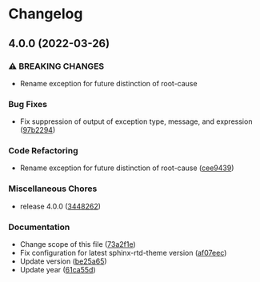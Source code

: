 # Changelog

## 4.0.0 (2022-03-26)


### ⚠ BREAKING CHANGES

* Rename exception for future distinction of root-cause

### Bug Fixes

* Fix suppression of output of exception type, message, and expression ([97b2294](https://www.github.com/bwiessneth/gumnut-assembler/commit/97b22948ff1c2e858b71e2ba4e334672fa9c4ca9))


### Code Refactoring

* Rename exception for future distinction of root-cause ([cee9439](https://www.github.com/bwiessneth/gumnut-assembler/commit/cee94395036b4b6f3e8ac4091d24005438249be0))


### Miscellaneous Chores

* release 4.0.0 ([3448262](https://www.github.com/bwiessneth/gumnut-assembler/commit/3448262db1d63785572730bdd5ad3c02e3fdc46c))


### Documentation

* Change scope of this file ([73a2f1e](https://www.github.com/bwiessneth/gumnut-assembler/commit/73a2f1effd85ee345ad3ca8f43a3a6610f10add1))
* Fix configuration for latest sphinx-rtd-theme version ([af07eec](https://www.github.com/bwiessneth/gumnut-assembler/commit/af07eecbbd5bc3b68dfa9252e5fa2ab3f274724a))
* Update version ([be25a65](https://www.github.com/bwiessneth/gumnut-assembler/commit/be25a65697393b671f8525e0b6adc039a3d5560c))
* Update year ([61ca55d](https://www.github.com/bwiessneth/gumnut-assembler/commit/61ca55df871e16926b50265e29aa518b38b09531))
